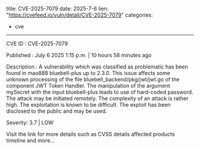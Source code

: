  
title: CVE-2025-7079
date: 2025-7-6
lien: "https://cvefeed.io/vuln/detail/CVE-2025-7079"
categories:
  - cve
---

CVE ID : CVE-2025-7079

Published :  July 6
2025
1:15 p.m. | 10 hours
58 minutes ago

Description : A vulnerability
which was classified as problematic
has been found in mao888 bluebell-plus up to 2.3.0. This issue affects some unknown processing of the file bluebell_backend/pkg/jwt/jwt.go of the component JWT Token Handler. The manipulation of the argument mySecret with the input bluebell-plus leads to use of hard-coded password. The attack may be initiated remotely. The complexity of an attack is rather high. The exploitation is known to be difficult. The exploit has been disclosed to the public and may be used.

Severity: 3.7 | LOW

Visit the link for more details
such as CVSS details
affected products
timeline
and more...
